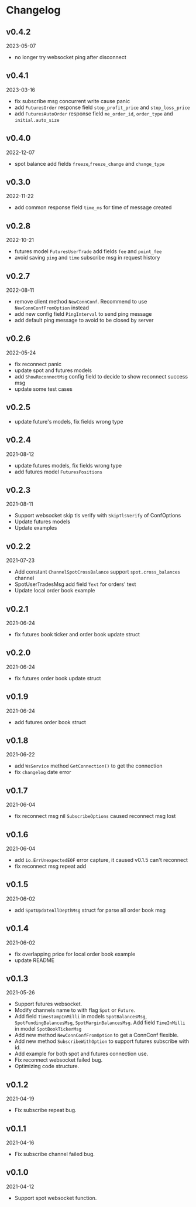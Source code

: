 # Changelog

## v0.4.2

2023-05-07

- no longer try websocket ping after disconnect

## v0.4.1

2023-03-16

- fix subscribe msg concurrent write cause panic
- add `FuturesOrder` response field `stop_profit_price` and `stop_loss_price`
- add `FuturesAutoOrder` response field `me_order_id`, `order_type` and `initial.auto_size`

## v0.4.0

2022-12-07

- spot balance add fields `freeze`,`freeze_change` and `change_type`

## v0.3.0

2022-11-22

- add common response field `time_ms` for time of message created

## v0.2.8

2022-10-21

- futures model `FuturesUserTrade` add fields `fee` and `point_fee`
- avoid saving `ping` and `time` subscribe msg in request history

## v0.2.7

2022-08-11

- remove client method `NewConnConf`. Recommend to use `NewConnConfFromOption` instead
- add new config field `PingInterval` to send ping message
- add default ping message to avoid to be closed by server

## v0.2.6

2022-05-24

- fix reconnect panic
- update spot and futures models
- add `ShowReconnectMsg` config field to decide to show reconnect success msg
- update some test cases

## v0.2.5

- update future's models, fix fields wrong type

## v0.2.4

2021-08-12

- update futures models, fix fields wrong type
- add futures model `FuturesPositions`

## v0.2.3

2021-08-11

- Support websocket skip tls verify with `SkipTlsVerify` of ConfOptions
- Update futures models
- Update examples

## v0.2.2

2021-07-23

- Add constant `ChannelSpotCrossBalance` support `spot.cross_balances` channel
- SpotUserTradesMsg add field `Text` for orders' text
- Update local order book example

## v0.2.1

2021-06-24

- fix futures book ticker and order book update struct

## v0.2.0

2021-06-24

- fix futures order book update struct

## v0.1.9

2021-06-24

- add futures order book struct

## v0.1.8

2021-06-22

- add `WsService` method `GetConnection()` to get the connection
- fix `changelog` date error

## v0.1.7

2021-06-04

- fix reconnect msg nil `SubscribeOptions` caused reconnect msg lost

## v0.1.6

2021-06-04

- add `io.ErrUnexpectedEOF` error capture, it caused v0.1.5 can't reconnect
- fix reconnect msg repeat add

## v0.1.5

2021-06-02

- add `SpotUpdateAllDepthMsg` struct for parse all order book msg

## v0.1.4

2021-06-02

- fix overlapping price for local order book example
- update README

## v0.1.3

2021-05-26

- Support futures websocket.
- Modify channels name to with flag `Spot` or `Future`.
- Add field `TimestampInMilli` in models `SpotBalancesMsg`, `SpotFundingBalancesMsg`, `SpotMarginBalancesMsg`. Add
  field `TimeInMilli` in model `SpotBookTickerMsg`
- Add new method `NewConnConfFromOption` to get a ConnConf flexible.
- Add new method `SubscribeWithOption` to support futures subscribe with id.
- Add example for both spot and futures connection use.
- Fix reconnect websocket failed bug.
- Optimizing code structure.

## v0.1.2

2021-04-19

- Fix subscribe repeat bug.

## v0.1.1

2021-04-16

- Fix subscribe channel failed bug.

## v0.1.0

2021-04-12

- Support spot websocket function.
